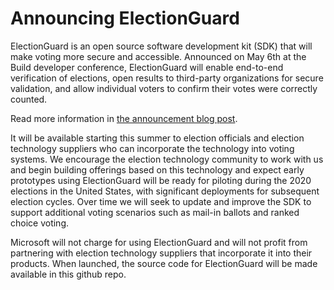 
# Announcing ElectionGuard

ElectionGuard is an open source software development kit (SDK) that will make voting more secure and accessible. Announced on May 6th at the Build developer conference, ElectionGuard will enable end-to-end verification of elections, open results to third-party organizations for secure validation, and allow individual voters to confirm their votes were correctly counted.

Read more information in [the announcement blog post](https://blogs.microsoft.com/on-the-issues/?p=63211).

It will be available starting this summer to election officials and election technology suppliers who can incorporate the technology into voting systems. We encourage the election technology community to work with us and begin building offerings based on this technology and expect early prototypes using ElectionGuard will be ready for piloting during the 2020 elections in the United States, with significant deployments for subsequent election cycles. Over time we will seek to update and improve the SDK to support additional voting scenarios such as mail-in ballots and ranked choice voting. 

Microsoft will not charge for using ElectionGuard and will not profit from partnering with election technology suppliers that incorporate it into their products. When launched, the source code for ElectionGuard will be made available in this github repo.
